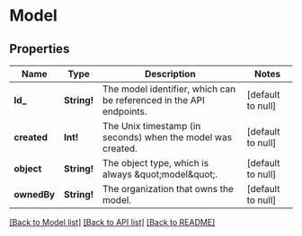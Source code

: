 # Model

## Properties
Name | Type | Description | Notes
------------ | ------------- | ------------- | -------------
**Id_** | **String!** | The model identifier, which can be referenced in the API endpoints. | [default to null]
**created** | **Int!** | The Unix timestamp (in seconds) when the model was created. | [default to null]
**object** | **String!** | The object type, which is always \&quot;model\&quot;. | [default to null]
**ownedBy** | **String!** | The organization that owns the model. | [default to null]

[[Back to Model list]](../README.md#documentation-for-models) [[Back to API list]](../README.md#documentation-for-api-endpoints) [[Back to README]](../README.md)



